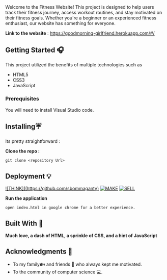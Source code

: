 ## 
Welcome to the Fitness Website! This project is designed to help users track their fitness journey, access workout routines, and stay motivated on their fitness goals. Whether you're a beginner or an experienced fitness enthusiast, our website has something for everyone.
 
**Link to the website** : https://goodmorning-girlfriend.herokuapp.com/#/

## Getting Started 🎧

This project utilized the benefits of multiple technologies such as 
- HTML5
- CSS3
- JavaScript
 
### Prerequisites
You will need to install Visual Studio code. 

## Installing☔

Its pretty straightforward :

**Clone the repo :** 
```
git clone <repository Url>
```
## Deployment 💡
[![THINK]((https://github.com/sbommaganty)](https://www.linkedin.com/in/swamynathan-bommaganty-50a722154/) [![MAKE](https://github.com/sbommaganty)](https://www.linkedin.com/in/swamynathan-bommaganty-50a722154/) [![SELL](https://www.linkedin.com/in/swamynathan-bommaganty-50a722154/)](https://github.com/sbommaganty)

**Run the application** 
```
open index.html in google chrome for a better experience.
```
## Built With 🎯
**Much love, a dash of HTML, a sprinkle of CSS, and a hint of JavaScript**

## Acknowledgments 💖

* To my family👪  and friends 👫 who always kept me motivated.
* To the community of computer science 💻.

